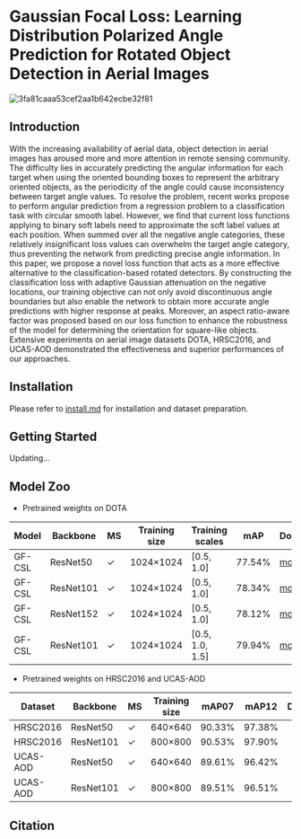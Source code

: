 # Gaussian Focal Loss: Learning Distribution Polarized Angle Prediction for Rotated Object Detection in Aerial Images
![3fa81caaa53cef2aa1b642ecbe32f81](https://user-images.githubusercontent.com/56680663/166686152-21ce7cd1-d130-4a36-b0b3-6fe5590440b2.png)
## Introduction
With the increasing availability of aerial data, object detection in aerial images has aroused more and more attention in remote sensing community. The difficulty lies in accurately predicting the angular information for each target when using the oriented bounding boxes to represent the arbitrary oriented objects, as the periodicity of the angle could cause inconsistency between target angle values. To resolve the problem, recent works propose to perform angular prediction from a regression problem to a classification task with circular smooth label. However, we find that current loss functions applying to binary soft labels need to approximate the soft label values at each position. When summed over all the negative angle categories, these relatively insignificant loss values can overwhelm the target angle category, thus preventing the network from predicting precise angle information. In this paper, we propose a novel loss function that acts as a more effective alternative to the classification-based rotated detectors. By constructing the classification loss with adaptive Gaussian attenuation on the negative locations, our training objective can not only avoid discontinuous angle boundaries but also enable the network to obtain more accurate angle predictions with higher response at peaks. Moreover, an aspect ratio-aware factor was proposed based on our loss function to enhance the robustness of the model for determining the orientation for square-like objects. Extensive experiments on aerial image datasets DOTA, HRSC2016, and UCAS-AOD demonstrated the effectiveness and superior performances of our approaches.

## Installation
Please refer to [install.md](https://github.com/WangJian981002/GF-CSL/blob/main/docs/INSTALL.md) for installation and dataset preparation.

## Getting Started
Updating...

## Model Zoo
* Pretrained weights on DOTA

Model | Backbone | MS | Training size | Training scales | mAP | Download 
------------- | ------------- | ------------- | ------------- | ------------- | ------------- | -------------
GF-CSL | ResNet50 | ✓ | 1024×1024 | [0.5, 1.0] | 77.54% | [model](https://drive.google.com/file/d/17Z-0i-ifP_fY58CfoBr8LGBsfLLklm1l/view?usp=sharing)
GF-CSL | ResNet101 | ✓ | 1024×1024 | [0.5, 1.0] | 78.34% | [model](https://drive.google.com/file/d/1NU5ypyioIIpqCFBLT_87eT-_7K-gYzzS/view?usp=sharing)
GF-CSL | ResNet152 | ✓ | 1024×1024 | [0.5, 1.0] | 78.12% | [model](https://drive.google.com/file/d/1GgHAI57HFkhw_an3ONGt9Syttfrjg683/view?usp=sharing)
GF-CSL | ResNet101 | ✓ | 1024×1024 | [0.5, 1.0, 1.5] | 79.94% | [model](https://drive.google.com/file/d/1eAz5l-M4IqycL9mW2zegwN6wzVMIdJgM/view?usp=sharing)

* Pretrained weights on HRSC2016 and UCAS-AOD

Dataset | Backbone | MS | Training size | mAP07 | mAP12 | Download 
------------- | ------------- | ------------- | ------------- | ------------- | ------------- | -------------
HRSC2016 | ResNet50 | ✓ | 640×640 | 90.33% | 97.38% |
HRSC2016 | ResNet101 | ✓ | 800×800 | 90.53% | 97.90% |
UCAS-AOD | ResNet50 | ✓ | 640×640 | 89.61% | 96.42% |
UCAS-AOD | ResNet101 | ✓ | 800×800 | 89.51% | 96.51% |

## Citation
